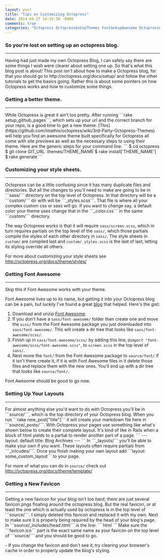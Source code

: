 ```yaml
---
layout: post
title: "Tips on Customizing Octopress"
date: 2014-04-27 14:55:38 -0400
comments: true
categories: "Octopress Octopress&nbspThemes Font&nbspAwesome Octopress&nbspLayouts"
---
```


### So you're lost on setting up an octopress blog.
<hr>
Having had just made my own Octopress Blog, I can safely say there are some things I wish were clearer about setting one up. So that's what this blog post is about! This post <i>isn't</i> about how to make a Octopress blog, for that you should go to http://octopress.org/docs/setup/ and follow the other tutorials to get the basics going. Rather this is about some pointers on how Octopress works and how to customize some things.

### Getting a better theme.
<hr>
While Octopress is great it ain't too pretty.  After running ```rake setup_github_pages```, which sets up your url and the correct branch for your repo, is a good time to get a new theme.  [This](https://github.com/imathis/octopress/wiki/3rd-Party-Octopress-Themes) will help you find an awesome theme built specifically for Octopress all come with site previews as well as the necessary steps to using their theme. Here are the generic steps for your command line:
```
$ cd octopress
$ git clone GIT_URL .themes/THEME_NAME
$ rake install['THEME_NAME']
$ rake generate
```

### Customizing your style sheets.
<hr>
Octopress can be a little confusing since it has many duplicate files and directories.  But all the changes to you'll need to make are going to be in ```sass/``` directory on the top level of Octopress.  In that directory will be a ```custom/``` dir with will be ```_styles.scss```.  That file is where all your complex custom css or sass will go.  If you want to change say, a default color your theme uses change that in the ```_color.css``` in the same ```custom/``` directory.

The way Octopress works is that it will require ```sass/screen.scss```, which in turn requires partials on the top level of the ```sass/```, which those partials compile the styles of each other directory in ```sass/```.  The style sheets in ```custom/``` are compiled last and ```custom/_styles.scss``` is the last of last, letting its styling override all others.

For more about customizing your style sheets see http://octopress.org/docs/theme/styles/

### Getting Font Awesome
<hr>
Skip this if Font Awesome works with your theme.

Font Awesome lives up to its name, but getting it into your Octopress blog can be a pain, but luckily I've found a great [blog](http://infectiouscoding.com/blog/2013/09/04/add-font-awesome-to-octopress/) that helped. Here's the gist:<br>
1) Download and unzip [Font Awesome](http://fortawesome.github.io/Font-Awesome/).<br>
2) If you don't have a ```sass/font-awesome/``` folder then create one and move the ```scss/``` from the Font Awesome package you just downloaded into ```sass/font-awesome/```. This will create a dir tree that looks like ```sass/font-awesome/scss/```.<br>
3) Finish up in ```sass/font-awesome/scss/``` by adding this line, ```@import "font-awesome/scss/font-awesome.scss"```, to ```screen.scss``` in the top level of ```sass/```.<br>
4) Next move the ```font/``` from the Font Awesome package to ```source/font/``` if it isn't there create it, if it is with Font Awesome files in it delete those files and replace them with the new ones.  You'll end up with a dir tree that looks like ```source/font/```.<br>

Font Awesome should be good to go now.

### Setting Up Your Layouts
<hr>
For almost anything else you'd want to do with Octopress you'll be in ```source/```, which is the top directory of your Octopress blog.  When you run ```rake new_post["title"]``` it will create your markdown file here in ```source/_posts/```.  With Octopress your pages use something like what's shown below to create their complete layout.  It's kind of like in Rails when a block of html yields to a partial to render another part of a page.
```
  ---
  layout: default
  title: Blog Archives
  ---
```
In ```_layouts/``` you'll be able to make your own if you want. These layouts often require partials from ```_inlcudes/```.  Once you finish making your own layout add ```layout: some_custom_layout``` to your page.

For more of what you can do in ```source/``` check out http://octopress.org/docs/theme/template/

### Getting a New Favicon
<hr>
Getting a new favicon for your blog isn't too hard; there are just several favicon.pngs floating around the octopress blog.  But the real favicon, or at least the one which is actually used by octopress is in the top level of ```source/```.  I simply deleted this favicon and replaced it with my own.  Next to make sure it is properly being required by the head of your blog's page.  In ```source/_includes/head.html``` is the line:
``` html
<link href="{{ root_url }}/favicon.ico" rel="shortcut icon">
```
Make sure the ```favicon.ico``` part is the exact same name as your favicon on the top level of ```source/``` and you should be good to go. 

\- If you change the favicon and don't see it, try clearing your browser's cache in order to properly update the blog's styling.